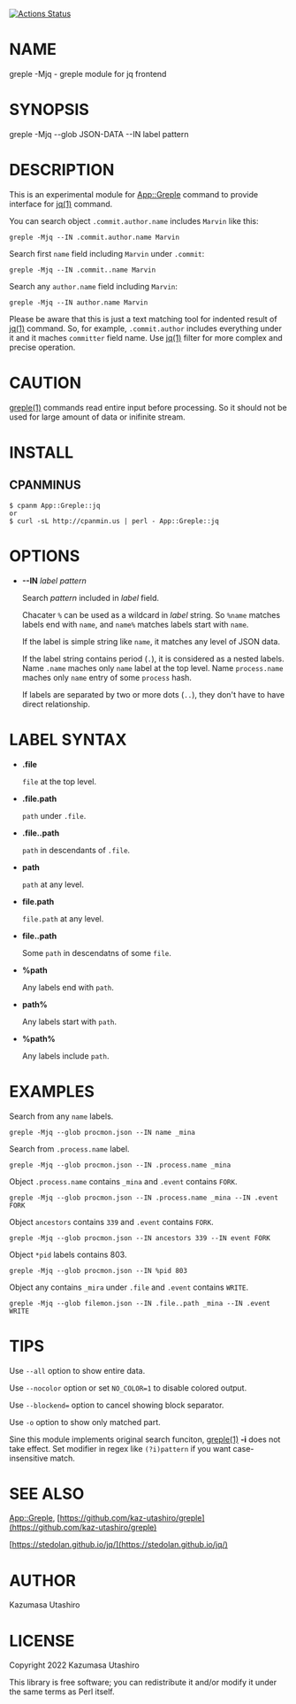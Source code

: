 [![Actions Status](https://github.com/kaz-utashiro/greple-jq/workflows/test/badge.svg)](https://github.com/kaz-utashiro/greple-jq/actions)
# NAME

greple -Mjq - greple module for jq frontend

# SYNOPSIS

greple -Mjq --glob JSON-DATA --IN label pattern

# DESCRIPTION

This is an experimental module for [App::Greple](https://metacpan.org/pod/App::Greple) command to provide
interface for [jq(1)](http://man.he.net/man1/jq) command.

You can search object `.commit.author.name` includes `Marvin` like this:

    greple -Mjq --IN .commit.author.name Marvin

Search first `name` field including `Marvin` under `.commit`:

    greple -Mjq --IN .commit..name Marvin

Search any `author.name` field including `Marvin`:

    greple -Mjq --IN author.name Marvin

Please be aware that this is just a text matching tool for indented
result of [jq(1)](http://man.he.net/man1/jq) command.  So, for example, `.commit.author`
includes everything under it and it maches `committer` field name.
Use [jq(1)](http://man.he.net/man1/jq) filter for more complex and precise operation.

# CAUTION

[greple(1)](http://man.he.net/man1/greple) commands read entire input before processing.  So it
should not be used for large amount of data or inifinite stream.

# INSTALL

## CPANMINUS

    $ cpanm App::Greple::jq
    or
    $ curl -sL http://cpanmin.us | perl - App::Greple::jq

# OPTIONS

- **--IN** _label_ _pattern_

    Search _pattern_ included in _label_ field.

    Chacater `%` can be used as a wildcard in _label_ string.  So
    `%name` matches labels end with `name`, and `name%` matches labels
    start with `name`.

    If the label is simple string like `name`, it matches any level of
    JSON data.

    If the label string contains period (`.`), it is considered as a
    nested labels.  Name `.name` maches only `name` label at the top
    level.  Name `process.name` maches only `name` entry of some
    `process` hash.

    If labels are separated by two or more dots (`..`), they don't have
    to have direct relationship.

# LABEL SYNTAX

- **.file**

    `file` at the top level.

- **.file.path**

    `path` under `.file`.

- **.file..path**

    `path` in descendants of `.file`.

- **path**

    `path` at any level.

- **file.path**

    `file.path` at any level.

- **file..path**

    Some `path` in descendatns of some `file`.

- **%path**

    Any labels end with `path`.

- **path%**

    Any labels start with `path`.

- **%path%**

    Any labels include `path`.

# EXAMPLES

Search from any `name` labels.

    greple -Mjq --glob procmon.json --IN name _mina

Search from `.process.name` label.

    greple -Mjq --glob procmon.json --IN .process.name _mina

Object `.process.name` contains `_mina` and `.event` contains
`FORK`.

    greple -Mjq --glob procmon.json --IN .process.name _mina --IN .event FORK

Object `ancestors` contains `339` and `.event` contains `FORK`.

    greple -Mjq --glob procmon.json --IN ancestors 339 --IN event FORK

Object `*pid` labels contains 803.

    greple -Mjq --glob procmon.json --IN %pid 803

Object any <path> contains `_mira` under `.file` and `.event` contains `WRITE`.

    greple -Mjq --glob filemon.json --IN .file..path _mina --IN .event WRITE

# TIPS

Use `--all` option to show entire data.

Use `--nocolor` option or set `NO_COLOR=1` to disable colored
output.

Use `--blockend=` option to cancel showing block separator.

Use `-o` option to show only matched part.

Sine this module implements original search funciton, [greple(1)](http://man.he.net/man1/greple)
**-i** does not take effect.  Set modifier in regex like
`(?i)pattern` if you want case-insensitive match.

# SEE ALSO

[App::Greple](https://metacpan.org/pod/App::Greple), [https://github.com/kaz-utashiro/greple](https://github.com/kaz-utashiro/greple)

[https://stedolan.github.io/jq/](https://stedolan.github.io/jq/)

# AUTHOR

Kazumasa Utashiro

# LICENSE

Copyright 2022 Kazumasa Utashiro

This library is free software; you can redistribute it and/or modify
it under the same terms as Perl itself.
